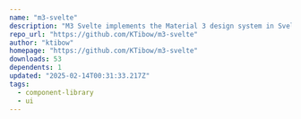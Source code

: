 ```yaml
---
name: "m3-svelte"
description: "M3 Svelte implements the Material 3 design system in Svelte. See the [website](https://ktibow.github.io/m3-svelte/) for demos and usage instructions."
repo_url: "https://github.com/KTibow/m3-svelte"
author: "ktibow"
homepage: "https://github.com/KTibow/m3-svelte"
downloads: 53
dependents: 1
updated: "2025-02-14T00:31:33.217Z"
tags: 
  - component-library
  - ui
---
```

